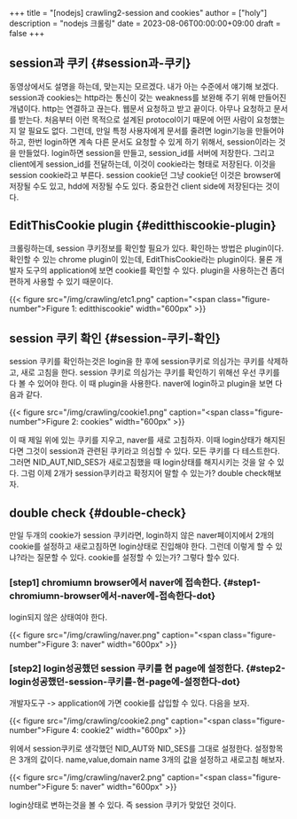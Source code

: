 +++
title = "[nodejs] crawling2-session and cookies"
author = ["holy"]
description = "nodejs 크롤링"
date = 2023-08-06T00:00:00+09:00
draft = false
+++

## session과 쿠키 {#session과-쿠키}

동영상에서도 설명을 하는데, 맞는지는 모르겠다. 내가 아는 수준에서
얘기해 보겠다. session과 cookies는 http라는 통신이 갖는 weakness를
보완해 주기 위해 만들어진 개념이다. http는 연결하고 끊는다. 웹문서
요청하고 받고 끝이다. 아무나 요청하고 문서를 받는다. 처음부터 이런
목적으로 설계된 protocol이기 때문에 어떤 사람이 요청했는지 알 필요도
없다. 그런데, 만일 특정 사용자에게 문서를 줄려면 login기능을 만들어야
하고, 한번 login하면 계속 다른 문서도 요청할 수 있게 하기 위해서,
session이라는 것을 만들었다. login하면 session을 만들고, session_id를
서버에 저장한다. 그리고 client에게 session_id를 전달하는데, 이것이
cookie라는 형태로 저장된다. 이것을 session cookie라고 부른다. session
cookie던 그냥 cookie던 이것은 browser에 저장될 수도 있고, hdd에 저장될
수도 있다. 중요한건 client side에 저장된다는 것이다.


## EditThisCookie plugin {#editthiscookie-plugin}

크롤링하는데, session 쿠키정보를 확인할 필요가 있다. 확인하는 방법은
plugin이다. 확인할 수 있는 chrome plugin이 있는데, EditThisCookie라는
plugin이다. 물론 개발자 도구의 application에 보면 cookie를 확인할 수
있다. plugin을 사용하는건 좀더 편하게 사용할 수 있기 때문이다.

<a id="figure--editthiscookie"></a>

{{< figure src="/img/crawling/etc1.png" caption="<span class=\"figure-number\">Figure 1: </span>editthiscookie" width="600px" >}}


## session 쿠키 확인 {#session-쿠키-확인}

session 쿠키를 확인하는것은 login을 한 후에 session쿠키로 의심가는
쿠키를 삭제하고, 새로 고침을 한다. session 쿠키로 의심가는 쿠키를
확인하기 위해선 우선 쿠키를 다 볼 수 있어야 한다. 이 때 plugin을 사용한다.
naver에 login하고 plugin을 보면 다음과 같다.

<a id="figure--cookies"></a>

{{< figure src="/img/crawling/cookie1.png" caption="<span class=\"figure-number\">Figure 2: </span>cookies" width="600px" >}}

이 때 제일 위에 있는 쿠키를 지우고, naver를 새로 고침하자. 이때
login상태가 해지된다면 그것이 session과 관련된 쿠키라고 의심할 수
있다. 모든 쿠키를 다 테스트한다. 그러면 NID_AUT,NID_SES가 새로고침했을
때 login상태를 해지시키는 것을 알 수 있다. 그럼 이제 2개가
session쿠키라고 확정지어 말할 수 있는가? double check해보자.


## double check {#double-check}

만일 두개의 cookie가 session 쿠키라면, login하지 않은 naver페이지에서
2개의 cookie를 설정하고 새로고침하면 login상태로 진입해야 한다. 그런데 이렇게
할 수 있냐?라는 질문할 수 있다. cookie를 설정할 수 있는가? 그렇다 할수 있다.


### [step1] chromiumn browser에서 naver에 접속한다. {#step1-chromiumn-browser에서-naver에-접속한다-dot}

login되지 않은 상태여야 한다.

<a id="figure--naver"></a>

{{< figure src="/img/crawling/naver.png" caption="<span class=\"figure-number\">Figure 3: </span>naver" width="600px" >}}


### [step2] login성공했던 session 쿠키를 현 page에 설정한다. {#step2-login성공했던-session-쿠키를-현-page에-설정한다-dot}

개발자도구 -&gt; application에 가면 cookie를 삽입할 수 있다. 다음을
보자.

<a id="figure--cookie2"></a>

{{< figure src="/img/crawling/cookie2.png" caption="<span class=\"figure-number\">Figure 4: </span>cookie2" width="600px" >}}

위에서 session쿠키로 생각했던 NID_AUT와 NID_SES를 그대로
설정한다. 설정항목은 3개의 값이다. name,value,domain name 3개의 값을
설정하고 새로고침 해보자.

<a id="figure--naver"></a>

{{< figure src="/img/crawling/naver2.png" caption="<span class=\"figure-number\">Figure 5: </span>naver" width="600px" >}}

login상태로 변하는것을 볼 수 있다. 즉 session 쿠키가 맞았던 것이다.
